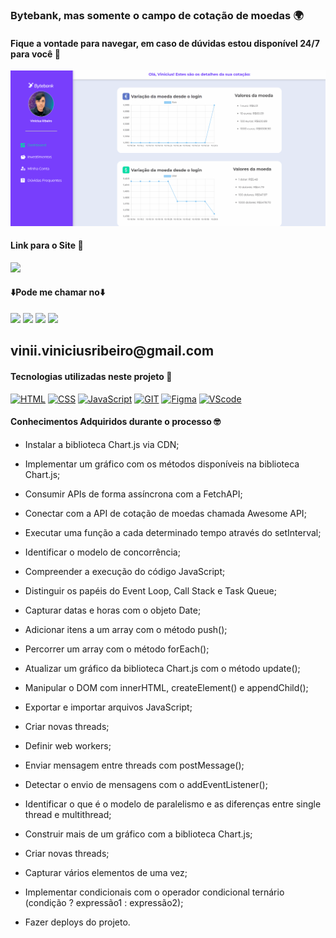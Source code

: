 ### Bytebank, mas somente o campo de cotação de moedas 🌍
#### Fique a vontade para navegar, em caso de dúvidas estou disponível 24/7 para você 🫵

<div>
    <img src='Bytebank_Moeda.gif'/>
</div>

#### Link para o Site 🎯

<div>
    <a href="https://bytebank-moeda.vercel.app" target="_blank"><img src="https://img.shields.io/badge/website-000000?style=for-the-badge&logo=About.me&logoColor=white" target="_blank"></a>
</div>

#### ⬇️Pode me chamar no⬇️

<div> 
    <a href="https://www.linkedin.com/in/vinicius-ribeiro-4690741ba/" target="_blank"><img src="https://img.shields.io/badge/LinkedIn-0077B5?style=for-the-badge&logo=linkedin&logoColor=white" target="_blank"></a>
    <a href="https://wa.me/5511943232223" target="_blank"><img src="https://img.shields.io/badge/WhatsApp-25D366?style=for-the-badge&logo=whatsapp&logoColor=white" target="_blank"></a>
    <a href="www.youtube.com/@Devdebotas" target="_blank"><img src="https://img.shields.io/badge/YouTube-FF0000?style=for-the-badge&logo=youtube&logoColor=white" target="_blank"></a>
    <a href="vinii.viniciusribeiro@gmail.com" target="_blank"><img src="https://img.shields.io/badge/Gmail-D14836?style=for-the-badge&logo=gmail&logoColor=white" target="_blank"></a> 
    <h2>vinii.viniciusribeiro@gmail.com</h2>
</div>

#### Tecnologias utilizadas neste projeto 🤖

[![HTML](	https://img.shields.io/badge/HTML-239120?style=for-the-badge&logo=html5&logoColor=white)](#) 
[![CSS](		https://img.shields.io/badge/CSS-239120?&style=for-the-badge&logo=css3&logoColor=white)](#) 
[![JavaScript](	https://img.shields.io/badge/JavaScript-323330?style=for-the-badge&logo=javascript&logoColor=F7DF1E)](#) 
[![GIT](	https://img.shields.io/badge/GIT-E44C30?style=for-the-badge&logo=git&logoColor=white)](#) 
[![Figma](	https://img.shields.io/badge/Figma-F24E1E?style=for-the-badge&logo=figma&logoColor=white)](#) 
[![VScode](	https://img.shields.io/badge/Made%20for-VSCode-1f425f.svg)](#)


#### Conhecimentos Adquiridos durante o processo 🤓

- Instalar a biblioteca Chart.js via CDN;

- Implementar um gráfico com os métodos disponíveis na biblioteca Chart.js;

- Consumir APIs de forma assíncrona com a FetchAPI;

- Conectar com a API de cotação de moedas chamada Awesome API;

- Executar uma função a cada determinado tempo através do setInterval;

- Identificar o modelo de concorrência;

- Compreender a execução do código JavaScript;

- Distinguir os papéis do Event Loop, Call Stack e Task Queue;

- Capturar datas e horas com o objeto Date;

- Adicionar itens a um array com o método push();

- Percorrer um array com o método forEach();

- Atualizar um gráfico da biblioteca Chart.js com o método update();

- Manipular o DOM com innerHTML, createElement() e appendChild();

- Exportar e importar arquivos JavaScript;

- Criar novas threads;

- Definir web workers;

- Enviar mensagem entre threads com postMessage();

- Detectar o envio de mensagens com o addEventListener();

- Identificar o que é o modelo de paralelismo e as diferenças entre single thread e multithread;

- Construir mais de um gráfico com a biblioteca Chart.js;

- Criar novas threads;

- Capturar vários elementos de uma vez;

- Implementar condicionais com o operador condicional ternário (condição ? expressão1 : expressão2);

- Fazer deploys do projeto.

